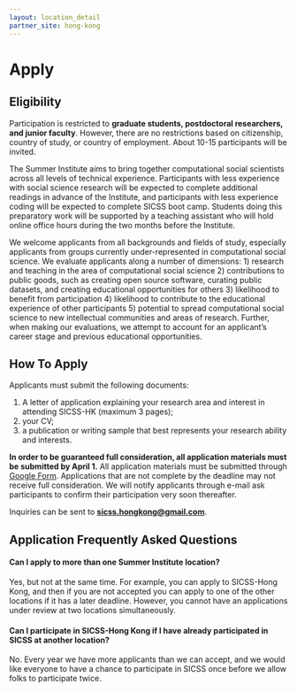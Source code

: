 ```yaml
---
layout: location_detail
partner_site: hong-kong
---
```


# Apply

## Eligibility

Participation is restricted to **graduate students, postdoctoral researchers, and junior faculty**. However, there are no restrictions based on citizenship, country of study, or country of employment. About 10-15 participants will be invited.

The Summer Institute aims to bring together computational social scientists across all levels of technical experience. Participants with less experience with social science research will be expected to complete additional readings in advance of the Institute, and participants with less experience coding will be expected to complete SICSS boot camp. Students doing this preparatory work will be supported by a teaching assistant who will hold online office hours during the two months before the Institute.

We welcome applicants from all backgrounds and fields of study, especially applicants from groups currently under-represented in computational social science. We evaluate applicants along a number of dimensions: 1) research and teaching in the area of computational social science 2) contributions to public goods, such as creating open source software, curating public datasets, and creating educational opportunities for others 3) likelihood to benefit from participation 4) likelihood to contribute to the educational experience of other participants 5) potential to spread computational social science to new intellectual communities and areas of research. Further, when making our evaluations, we attempt to account for an applicant’s career stage and previous educational opportunities.

## How To Apply

Applicants must submit the following documents: 

1. A letter of application explaining your research area and interest in attending SICSS-HK (maximum 3 pages);
2. your CV;
3. a publication or writing sample that best represents your research ability and interests.

**In order to be guaranteed full consideration, all application materials must be submitted by April 1.** All application materials must be submitted through [Google Form](https://forms.gle/i9uq6ugGLoJTJwTn7). Applications that are not complete by the deadline may not receive full consideration. We will notify applicants through e-mail ask participants to confirm their participation very soon thereafter.

Inquiries can be sent to **sicss.hongkong@gmail.com**.

## Application Frequently Asked Questions

#### Can I apply to more than one Summer Institute location?

Yes, but not at the same time. For example, you can apply to SICSS-Hong Kong, and then if you are not accepted you can apply to one of the other locations if it has a later deadline. However, you cannot have an applications under review at two locations simultaneously.

#### Can I participate in SICSS-Hong Kong if I have already participated in SICSS at another location?

No. Every year we have more applicants than we can accept, and we would like everyone to have a chance to participate in SICSS once before we allow folks to participate twice.
